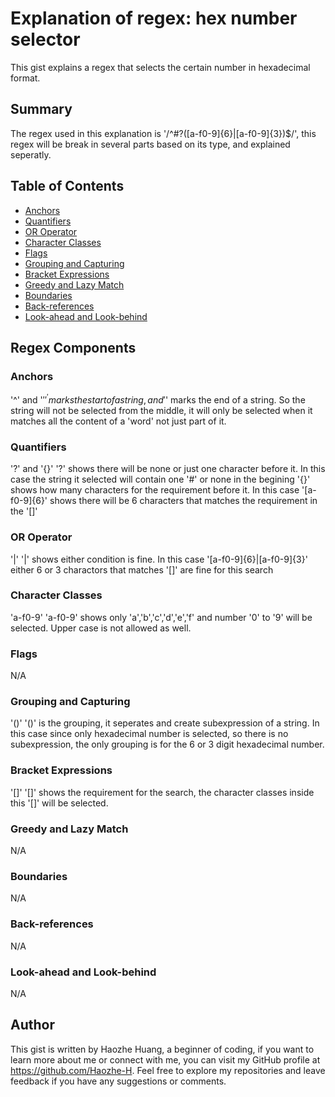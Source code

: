 # Explanation of regex: hex number selector

This gist explains a regex that selects the certain number in hexadecimal format.

## Summary

The regex used in this explanation is '/^#?([a-f0-9]{6}|[a-f0-9]{3})$/', this regex will be break in several parts based on its type, and explained seperatly.

## Table of Contents

- [Anchors](#anchors)
- [Quantifiers](#quantifiers)
- [OR Operator](#or-operator)
- [Character Classes](#character-classes)
- [Flags](#flags)
- [Grouping and Capturing](#grouping-and-capturing)
- [Bracket Expressions](#bracket-expressions)
- [Greedy and Lazy Match](#greedy-and-lazy-match)
- [Boundaries](#boundaries)
- [Back-references](#back-references)
- [Look-ahead and Look-behind](#look-ahead-and-look-behind)

## Regex Components

### Anchors

'^' and '$' 
'^' marks the start of a string, and '$' marks the end of a string. So the string will not be selected from the middle, it will only be selected when it matches all the content of a 'word' not just part of it.

### Quantifiers

'?' and '{}'
'?' shows there will be none or just one character before it. In this case the string it selected will contain one '#' or none in the begining
'{}' shows how many characters for the requirement before it. In this case '[a-f0-9]{6}' shows there will be 6 characters that matches the requirement in the '[]'

### OR Operator

'|'
'|' shows either condition is fine. In this case '[a-f0-9]{6}|[a-f0-9]{3}' either 6 or 3 charactors that matches '[]' are fine for this search

### Character Classes

'a-f0-9'
'a-f0-9' shows only 'a','b','c','d','e','f' and number '0' to '9' will be selected. Upper case is not allowed as well.

### Flags

N/A

### Grouping and Capturing

'()'
'()' is the grouping, it seperates and create subexpression of a string. In this case since only hexadecimal number is selected, so there is no subexpression, the only grouping is for the 6 or 3 digit hexadecimal number.

### Bracket Expressions

'[]'
'[]' shows the requirement for the search, the character classes inside this '[]' will be selected.

### Greedy and Lazy Match

N/A

### Boundaries

N/A

### Back-references

N/A

### Look-ahead and Look-behind

N/A

## Author

This gist is written by Haozhe Huang, a beginner of coding, if you want to learn more about me or connect with me, you can visit my GitHub profile at https://github.com/Haozhe-H. Feel free to explore my repositories and leave feedback if you have any suggestions or comments.
